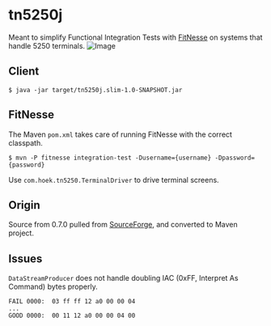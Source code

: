 # tn5250j

Meant to simplify Functional Integration Tests with [FitNesse](fitnesse.org) on systems that handle 5250 terminals.
![Image](/doc/rkzh.jpg)

## Client

    $ java -jar target/tn5250j.slim-1.0-SNAPSHOT.jar

## FitNesse

The Maven `pom.xml` takes care of running FitNesse with the correct classpath.

    $ mvn -P fitnesse integration-test -Dusername={username} -Dpassword={password}

Use `com.hoek.tn5250.TerminalDriver` to drive terminal screens.

## Origin

Source from 0.7.0 pulled from [SourceForge](http://tn5250j.sourceforge.net), and converted to Maven project.

## Issues

`DataStreamProducer` does not handle doubling IAC (0xFF, Interpret As Command) bytes properly.

    FAIL 0000:  03 ff ff 12 a0 00 00 04
    ...
    GOOD 0000:  00 11 12 a0 00 00 04 00

